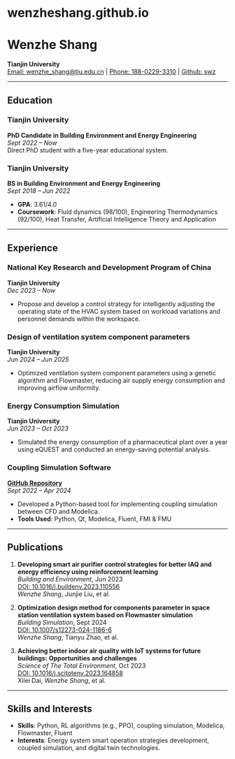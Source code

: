# wenzheshang.github.io
# Wenzhe Shang

**Tianjin University**  
[Email: wenzhe_shang@tju.edu.cn](mailto:wenzhe_shang@tju.edu.cn) | [Phone: 188-0229-3310](tel:+86-188-0229-3310) | [Github: swz](https://github.com/wenzheshang)

---

## Education

### Tianjin University  
**PhD Candidate in Building Environment and Energy Engineering**  
*Sept 2022 – Now*  
Direct PhD student with a five-year educational system.

### Tianjin University  
**BS in Building Environment and Energy Engineering**  
*Sept 2018 – Jun 2022*  
- **GPA**: 3.61/4.0  
- **Coursework**: Fluid dynamics (98/100), Engineering Thermodynamics (92/100), Heat Transfer, Artificial Intelligence Theory and Application

---

## Experience

### National Key Research and Development Program of China  
**Tianjin University**  
*Dec 2023 – Now*  
- Propose and develop a control strategy for intelligently adjusting the operating state of the HVAC system based on workload variations and personnel demands within the workspace.

### Design of ventilation system component parameters  
**Tianjin University**  
*Jun 2024 – Jun 2025*  
- Optimized ventilation system component parameters using a genetic algorithm and Flowmaster, reducing air supply energy consumption and improving airflow uniformity.

### Energy Consumption Simulation  
**Tianjin University**  
*Jun 2023 – Oct 2023*  
- Simulated the energy consumption of a pharmaceutical plant over a year using eQUEST and conducted an energy-saving potential analysis.

### Coupling Simulation Software  
**[GitHub Repository](https://github.com/wenzheshang/BELab)**  
*Sept 2022 – Apr 2024*  
- Developed a Python-based tool for implementing coupling simulation between CFD and Modelica.  
- **Tools Used**: Python, Qt, Modelica, Fluent, FMI & FMU

---

## Publications

1. **Developing smart air purifier control strategies for better IAQ and energy efficiency using reinforcement learning**  
   *Building and Environment*, Jun 2023  
   [DOI: 10.1016/j.buildenv.2023.110556](https://doi.org/10.1016/j.buildenv.2023.110556)  
   *Wenzhe Shang*, Junjie Liu, et al.

2. **Optimization design method for components parameter in space station ventilation system based on Flowmaster simulation**  
   *Building Simulation*, Sept 2024  
   [DOI: 10.1007/s12273-024-1186-6](https://doi.org/10.1007/s12273-024-1186-6)  
   *Wenzhe Shang*, Tianyu Zhao, et al.

3. **Achieving better indoor air quality with IoT systems for future buildings: Opportunities and challenges**  
   *Science of The Total Environment*, Oct 2023  
   [DOI: 10.1016/j.scitotenv.2023.164858](https://doi.org/10.1016/j.scitotenv.2023.164858)  
   Xilei Dai, *Wenzhe Shang*, et al.

---

## Skills and Interests

- **Skills**: Python, RL algorithms (e.g., PPO), coupling simulation, Modelica, Flowmaster, Fluent  
- **Interests**: Energy system smart operation strategies development, coupled simulation, and digital twin technologies.
